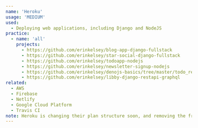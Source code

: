 ```yaml
---
name: 'Heroku'
usage: 'MEDIUM'
used:
  - Deploying web applications, including Django and NodeJS
practice:
  - name: 'all'
    projects:
      - https://github.com/erinkelsey/blog-app-django-fullstack
      - https://github.com/erinkelsey/star-social-django-fullstack
      - https://github.com/erinkelsey/todoapp-nodejs
      - https://github.com/erinkelsey/newsletter-signup-nodejs
      - https://github.com/erinkelsey/denojs-basics/tree/master/todo_rest_api
      - https://github.com/erinkelsey/libby-django-restapi-graphql
related:
  - AWS
  - Firebase
  - Netlify
  - Google Cloud Platform
  - Travis CI
note: Heroku is changing their plan structure soon, and removing the free tier, so the practice projects below may not work anymore
---
```

